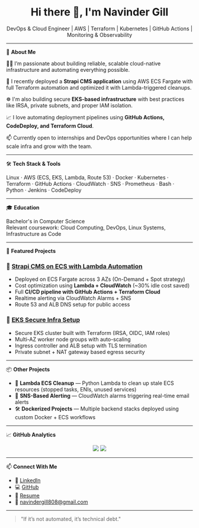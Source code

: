 <h1 align="center">Hi there 👋, I'm Navinder Gill</h1>
<p align="center">DevOps & Cloud Engineer | AWS | Terraform | Kubernetes | GitHub Actions | Monitoring & Observability</p>

---

🚀 **About Me**

👨‍💻 I’m passionate about building reliable, scalable cloud-native infrastructure and automating everything possible.

🔧 I recently deployed a **Strapi CMS application** using AWS ECS Fargate with full Terraform automation and optimized it with Lambda-triggered cleanups.

☸️ I'm also building secure **EKS-based infrastructure** with best practices like IRSA, private subnets, and proper IAM isolation.

📈 I love automating deployment pipelines using **GitHub Actions, CodeDeploy, and Terraform Cloud**.

📫 Currently open to internships and DevOps opportunities where I can help scale infra and grow with the team.

---

🛠️ **Tech Stack & Tools**

Linux · AWS (ECS, EKS, Lambda, Route 53) · Docker · Kubernetes · Terraform · GitHub Actions · CloudWatch · SNS · Prometheus · Bash · Python · Jenkins · CodeDeploy

---

🎓 **Education**

Bachelor's in Computer Science  
Relevant coursework: Cloud Computing, DevOps, Linux Systems, Infrastructure as Code

---

🌟 **Featured Projects**

### 🚀 [Strapi CMS on ECS with Lambda Automation](https://github.com/navigill7/Strapi)

- Deployed on ECS Fargate across 3 AZs (On-Demand + Spot strategy)
- Cost optimization using **Lambda + CloudWatch** (~30% idle cost saved)
- Full **CI/CD pipeline with GitHub Actions + Terraform Cloud**
- Realtime alerting via CloudWatch Alarms + SNS
- Route 53 and ALB DNS setup for public access

### 🔐 [EKS Secure Infra Setup](https://github.com/navigill7/EKS-TERRAFORM-SECURE-INFRA)

- Secure EKS cluster built with Terraform (IRSA, OIDC, IAM roles)
- Multi-AZ worker node groups with auto-scaling
- Ingress controller and ALB setup with TLS termination
- Private subnet + NAT gateway based egress security

---

📦 **Other Projects**

- 🔄 **Lambda ECS Cleanup** — Python Lambda to clean up stale ECS resources (stopped tasks, ENIs, unused services)
- 🔄 **SNS-Based Alerting** — CloudWatch alarms triggering real-time email alerts
- 🛠️ **Dockerized Projects** — Multiple backend stacks deployed using custom Docker + ECS workflows

---

📈 **GitHub Analytics**

<p align="center">
  <img src="https://github-readme-stats.vercel.app/api?username=navigill7&show_icons=true&theme=radical" />
  <img src="https://github-readme-streak-stats.herokuapp.com?user=navigill7&theme=radical&date_format=M%20j%5B%2C%20Y%5D" />
</p>

---

📫 **Connect With Me**

- 💼 [LinkedIn](https://www.linkedin.com/in/navinder-gill-050190252/)
- 💻 [GitHub](https://github.com/navigill7)
- 📄 [Resume](https://drive.google.com/file/d/1kRGaCpamEgNEDcPyOrdieqCcTL-38aZd/view?usp=sharing)
- 📧 navindergill808@gmail.com

---

> "If it’s not automated, it’s technical debt."
